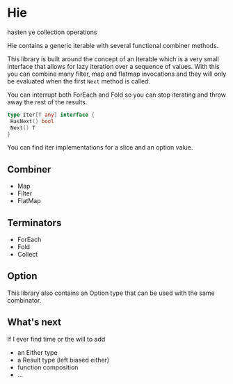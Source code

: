 # Hie

hasten ye collection operations

Hie contains a generic iterable with several functional combiner methods.

This library is built around the concept of an Iterable which is a very small interface that allows for 
lazy iteration over a sequence of values.  With this you can combine many filter, map and flatmap invocations and they will only be evaluated when the first `Next` method is called.

You can interrupt both ForEach and Fold so you can stop iterating and throw away the rest of the results.

```go
type Iter[T any] interface {
 HasNext() bool
 Next() T
}
```

You can find iter implementations for a slice and an option value.

## Combiner

* Map
* Filter
* FlatMap

## Terminators

* ForEach
* Fold
* Collect

## Option 

This library also contains an Option type that can be used with the same combinator.

## What's next

If I ever find time or the will to add

* an Either type
* a Result type (left biased either)
* function composition
* ...
